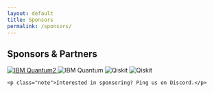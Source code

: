 ```yaml
---
layout: default
title: Sponsors
permalink: /sponsors/
---
```


<main class="container">
  <section id="sponsors" class="card">
    <h2>Sponsors & Partners</h2>
    <div class="sponsor-strip" aria-label="Sponsor logos">
      <a href="https://www.ibm.com/quantum" target="_blank" rel="noopener">
      <img src="{{ '/assets/IBM_Quantum_Logo.png' | relative_url }}"
           alt="IBM Quantum2" class="sponsor-logo" loading="lazy" decoding="async">
    </a>
      <img src="{{ '/assets/Badge.svg'| relative_url }}" alt="IBM Quantum" class="sponsor-logo" loading="lazy">
      <img src="{{ '/assets/Badge.svg' | relative_url }}" alt="Qiskit" class="sponsor-logo" loading="lazy">
      <img src="{{ '/assets/Badge_Dark.svg' | relative_url }}" alt="Qiskit" class="sponsor-logo" loading="lazy">
    </div>

    <p class="note">Interested in sponsoring? Ping us on Discord.</p>
  </section>
</main>
